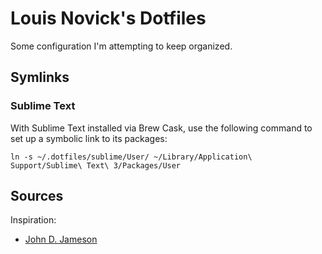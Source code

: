 Louis Novick's Dotfiles
==========================

Some configuration I'm attempting to keep organized.

Symlinks
--------

### Sublime Text

With Sublime Text installed via Brew Cask, use the following command to set up a
symbolic link to its packages:

```For Sublime Text.  In terminal...
ln -s ~/.dotfiles/sublime/User/ ~/Library/Application\ Support/Sublime\ Text\ 3/Packages/User
```

Sources
-------

Inspiration:

- [John D. Jameson][john]


[john]: https://github.com/johndjameson/dotfiles
